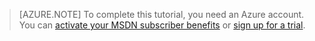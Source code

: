 > [AZURE.NOTE]
> To complete this tutorial, you need an Azure account. You can <a href="http://azure.microsoft.com/pricing/member-offers/msdn-benefits-details/" target="_blank">activate your MSDN subscriber benefits</a> or <a href="/pricing/1rmb-trial/" target="_blank">sign up for a trial</a>.
> 
> 

